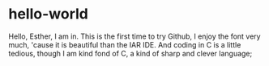 # hello-world
Hello, Esther, I am in.
This is the first time to try Github, I enjoy the font very much, 'cause it is beautiful than the IAR IDE. 
And coding in C is a little tedious, though I am kind fond of C, a kind of sharp and clever language;
